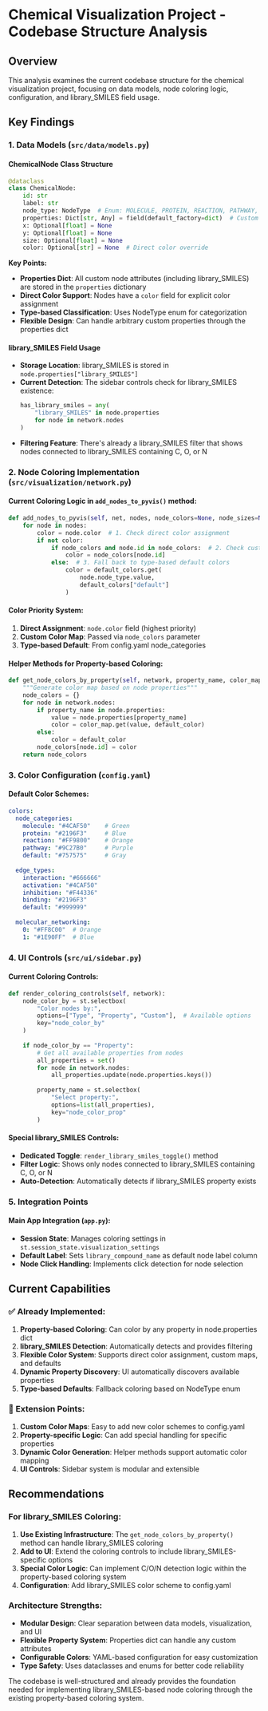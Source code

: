 # Chemical Visualization Project - Codebase Structure Analysis

## Overview
This analysis examines the current codebase structure for the chemical visualization project, focusing on data models, node coloring logic, configuration, and library_SMILES field usage.

## Key Findings

### 1. Data Models (`src/data/models.py`)

#### ChemicalNode Class Structure
```python
@dataclass
class ChemicalNode:
    id: str
    label: str
    node_type: NodeType  # Enum: MOLECULE, PROTEIN, REACTION, PATHWAY, OTHER
    properties: Dict[str, Any] = field(default_factory=dict)  # Custom properties storage
    x: Optional[float] = None
    y: Optional[float] = None
    size: Optional[float] = None
    color: Optional[str] = None  # Direct color override
```

**Key Points:**
- **Properties Dict**: All custom node attributes (including library_SMILES) are stored in the `properties` dictionary
- **Direct Color Support**: Nodes have a `color` field for explicit color assignment
- **Type-based Classification**: Uses NodeType enum for categorization
- **Flexible Design**: Can handle arbitrary custom properties through the properties dict

#### library_SMILES Field Usage
- **Storage Location**: library_SMILES is stored in `node.properties["library_SMILES"]`
- **Current Detection**: The sidebar controls check for library_SMILES existence:
  ```python
  has_library_smiles = any(
      "library_SMILES" in node.properties 
      for node in network.nodes
  )
  ```
- **Filtering Feature**: There's already a library_SMILES filter that shows nodes connected to library_SMILES containing C, O, or N

### 2. Node Coloring Implementation (`src/visualization/network.py`)

#### Current Coloring Logic in `add_nodes_to_pyvis()` method:
```python
def add_nodes_to_pyvis(self, net, nodes, node_colors=None, node_sizes=None, ...):
    for node in nodes:
        color = node.color  # 1. Check direct color assignment
        if not color:
            if node_colors and node.id in node_colors:  # 2. Check custom color map
                color = node_colors[node.id]
            else:  # 3. Fall back to type-based default colors
                color = default_colors.get(
                    node.node_type.value, 
                    default_colors["default"]
                )
```

#### Color Priority System:
1. **Direct Assignment**: `node.color` field (highest priority)
2. **Custom Color Map**: Passed via `node_colors` parameter
3. **Type-based Default**: From config.yaml node_categories

#### Helper Methods for Property-based Coloring:
```python
def get_node_colors_by_property(self, network, property_name, color_map, default_color):
    """Generate color map based on node properties"""
    node_colors = {}
    for node in network.nodes:
        if property_name in node.properties:
            value = node.properties[property_name]
            color = color_map.get(value, default_color)
        else:
            color = default_color
        node_colors[node.id] = color
    return node_colors
```

### 3. Color Configuration (`config.yaml`)

#### Default Color Schemes:
```yaml
colors:
  node_categories:
    molecule: "#4CAF50"    # Green
    protein: "#2196F3"     # Blue  
    reaction: "#FF9800"    # Orange
    pathway: "#9C27B0"     # Purple
    default: "#757575"     # Gray
    
  edge_types:
    interaction: "#666666"
    activation: "#4CAF50"
    inhibition: "#F44336"
    binding: "#2196F3"
    default: "#999999"
    
  molecular_networking:
    0: "#FF8C00"  # Orange
    1: "#1E90FF"  # Blue
```

### 4. UI Controls (`src/ui/sidebar.py`)

#### Current Coloring Controls:
```python
def render_coloring_controls(self, network):
    node_color_by = st.selectbox(
        "Color nodes by:",
        options=["Type", "Property", "Custom"],  # Available options
        key="node_color_by"
    )
    
    if node_color_by == "Property":
        # Get all available properties from nodes
        all_properties = set()
        for node in network.nodes:
            all_properties.update(node.properties.keys())
        
        property_name = st.selectbox(
            "Select property:",
            options=list(all_properties),
            key="node_color_prop"
        )
```

#### Special library_SMILES Controls:
- **Dedicated Toggle**: `render_library_smiles_toggle()` method
- **Filter Logic**: Shows only nodes connected to library_SMILES containing C, O, or N
- **Auto-Detection**: Automatically detects if library_SMILES property exists

### 5. Integration Points

#### Main App Integration (`app.py`):
- **Session State**: Manages coloring settings in `st.session_state.visualization_settings`
- **Default Label**: Sets `library_compound_name` as default node label column
- **Node Click Handling**: Implements click detection for node selection

## Current Capabilities

### ✅ Already Implemented:
1. **Property-based Coloring**: Can color by any property in node.properties dict
2. **library_SMILES Detection**: Automatically detects and provides filtering
3. **Flexible Color System**: Supports direct color assignment, custom maps, and defaults
4. **Dynamic Property Discovery**: UI automatically discovers available properties
5. **Type-based Defaults**: Fallback coloring based on NodeType enum

### 🔄 Extension Points:
1. **Custom Color Maps**: Easy to add new color schemes to config.yaml
2. **Property-specific Logic**: Can add special handling for specific properties
3. **Dynamic Color Generation**: Helper methods support automatic color mapping
4. **UI Controls**: Sidebar system is modular and extensible

## Recommendations

### For library_SMILES Coloring:
1. **Use Existing Infrastructure**: The `get_node_colors_by_property()` method can handle library_SMILES coloring
2. **Add to UI**: Extend the coloring controls to include library_SMILES-specific options
3. **Special Color Logic**: Can implement C/O/N detection logic within the property-based coloring system
4. **Configuration**: Add library_SMILES color scheme to config.yaml

### Architecture Strengths:
- **Modular Design**: Clear separation between data models, visualization, and UI
- **Flexible Property System**: Properties dict can handle any custom attributes
- **Configurable Colors**: YAML-based configuration for easy customization
- **Type Safety**: Uses dataclasses and enums for better code reliability

The codebase is well-structured and already provides the foundation needed for implementing library_SMILES-based node coloring through the existing property-based coloring system.